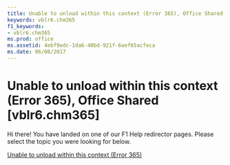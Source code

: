 ```yaml
---
title: Unable to unload within this context (Error 365), Office Shared [vblr6.chm365]
keywords: vblr6.chm365
f1_keywords:
- vblr6.chm365
ms.prod: office
ms.assetid: 4ebf9edc-1da6-40bd-921f-6aef65acfeca
ms.date: 06/08/2017
---
```



# Unable to unload within this context (Error 365), Office Shared [vblr6.chm365]

Hi there! You have landed on one of our F1 Help redirector pages. Please select the topic you were looking for below.

[Unable to unload within this context (Error 365)](http://msdn.microsoft.com/library/845a5c20-95d1-4920-eb1c-df62dbefc97b%28Office.15%29.aspx)

